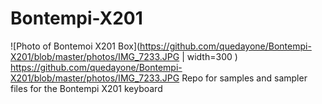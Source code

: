 # Bontempi-X201
![Photo of Bontemoi X201 Box](https://github.com/quedayone/Bontempi-X201/blob/master/photos/IMG_7233.JPG | width=300
)
https://github.com/quedayone/Bontempi-X201/blob/master/photos/IMG_7233.JPG
Repo for samples and sampler files for the Bontempi X201 keyboard


